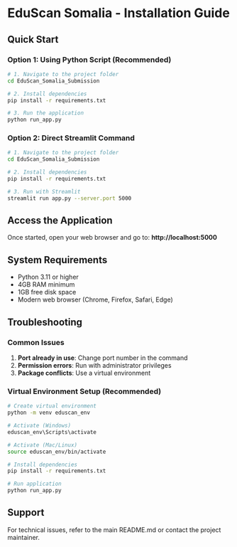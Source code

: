 # EduScan Somalia - Installation Guide

## Quick Start

### Option 1: Using Python Script (Recommended)
```bash
# 1. Navigate to the project folder
cd EduScan_Somalia_Submission

# 2. Install dependencies
pip install -r requirements.txt

# 3. Run the application
python run_app.py
```

### Option 2: Direct Streamlit Command
```bash
# 1. Navigate to the project folder
cd EduScan_Somalia_Submission

# 2. Install dependencies
pip install -r requirements.txt

# 3. Run with Streamlit
streamlit run app.py --server.port 5000
```

## Access the Application
Once started, open your web browser and go to:
**http://localhost:5000**

## System Requirements
- Python 3.11 or higher
- 4GB RAM minimum
- 1GB free disk space
- Modern web browser (Chrome, Firefox, Safari, Edge)

## Troubleshooting

### Common Issues
1. **Port already in use**: Change port number in the command
2. **Permission errors**: Run with administrator privileges
3. **Package conflicts**: Use a virtual environment

### Virtual Environment Setup (Recommended)
```bash
# Create virtual environment
python -m venv eduscan_env

# Activate (Windows)
eduscan_env\Scripts\activate

# Activate (Mac/Linux)
source eduscan_env/bin/activate

# Install dependencies
pip install -r requirements.txt

# Run application
python run_app.py
```

## Support
For technical issues, refer to the main README.md or contact the project maintainer.